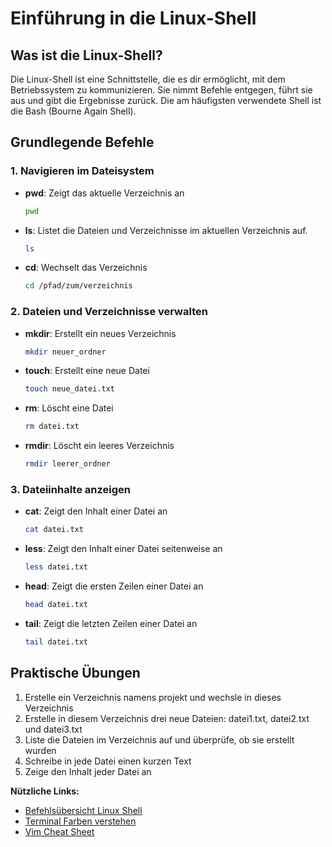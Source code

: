 # Einführung in die Linux-Shell
## Was ist die Linux-Shell?
Die Linux-Shell ist eine Schnittstelle, die es dir ermöglicht, mit dem Betriebssystem zu kommunizieren. Sie nimmt Befehle entgegen, führt sie aus und gibt die Ergebnisse zurück. Die am häufigsten verwendete Shell ist die Bash (Bourne Again Shell).


## Grundlegende Befehle

### 1. Navigieren im Dateisystem

- **pwd**: Zeigt das aktuelle Verzeichnis an
    
    ```bash
    pwd
    ```
    
    
    
- **ls**: Listet die Dateien und Verzeichnisse im aktuellen Verzeichnis auf.
    
    ```bash
    ls
    ```
    
    
    
- **cd**: Wechselt das Verzeichnis
    
    ```bash
    cd /pfad/zum/verzeichnis
    ```
    
    
    


### 2. Dateien und Verzeichnisse verwalten

- **mkdir**: Erstellt ein neues Verzeichnis
    
    ```bash
    mkdir neuer_ordner
    ```
    
    
    
- **touch**: Erstellt eine neue Datei
    
    ```bash
    touch neue_datei.txt
    ```
    
    
    
- **rm**: Löscht eine Datei
    
    ```bash
    rm datei.txt
    ```
    
    
    
- **rmdir**: Löscht ein leeres Verzeichnis
    
    ```bash
    rmdir leerer_ordner
    ```
    
    
    


### 3. Dateiinhalte anzeigen

- **cat**: Zeigt den Inhalt einer Datei an
    
    ```bash
    cat datei.txt
    ```
    
    
    
- **less**: Zeigt den Inhalt einer Datei seitenweise an
    
    ```bash
    less datei.txt
    ```
    
    
    
- **head**: Zeigt die ersten Zeilen einer Datei an
    
    ```bash
    head datei.txt
    ```
    
    
    
- **tail**: Zeigt die letzten Zeilen einer Datei an
    
    ```bash
    tail datei.txt
    ```
    

## Praktische Übungen

1. Erstelle ein Verzeichnis namens projekt und wechsle in dieses Verzeichnis
2. Erstelle in diesem Verzeichnis drei neue Dateien: datei1.txt, datei2.txt und datei3.txt
3. Liste die Dateien im Verzeichnis auf und überprüfe, ob sie erstellt wurden
4. Schreibe in jede Datei einen kurzen Text
5. Zeige den Inhalt jeder Datei an



**Nützliche Links:**
- [Befehlsübersicht Linux Shell](https://wiki.ubuntuusers.de/Shell/Befehls%C3%BCbersicht/)
- [Terminal Farben verstehen](https://www.crstin.com/de/terminal-colors/)
- [Vim Cheat Sheet](https://vim.rtorr.com/lang/de_de)
